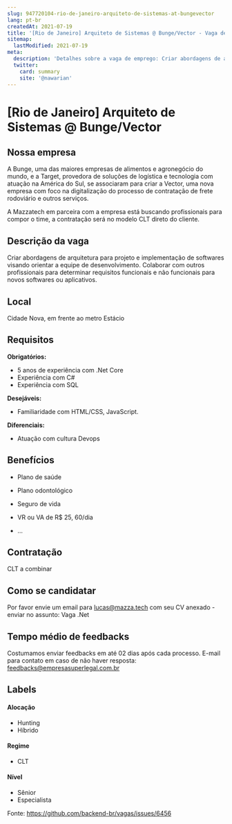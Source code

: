 ```yaml
---
slug: 947720104-rio-de-janeiro-arquiteto-de-sistemas-at-bungevector
lang: pt-br
createdAt: 2021-07-19
title: '[Rio de Janeiro] Arquiteto de Sistemas @ Bunge/Vector - Vaga de Emprego'
sitemap:
  lastModified: 2021-07-19
meta:
  description: 'Detalhes sobre a vaga de emprego: Criar abordagens de arquitetura para projeto e implementação de softwares visando orientar a equipe de desenvolvimento. Colaborar com outros profissionais para determinar requisitos funcionais e não funcionais para novos softwares ou aplicativos.'
  twitter:
    card: summary
    site: '@nawarian'
---
```


# [Rio de Janeiro] Arquiteto de Sistemas @ Bunge/Vector


## Nossa empresa

A Bunge, uma das maiores empresas de alimentos e agronegócio do mundo, e a Target, provedora de soluções de logística e tecnologia com atuação na América do Sul, se associaram para criar a Vector, uma nova empresa com foco na digitalização do processo de contratação de frete rodoviário e outros serviços.

A Mazzatech em parceira com a empresa está buscando profissionais para compor o time, a contratação será no modelo CLT direto do cliente. 

## Descrição da vaga

Criar abordagens de arquitetura para projeto e implementação de softwares visando orientar a equipe de desenvolvimento. 
Colaborar com outros profissionais para determinar requisitos funcionais e não funcionais para novos softwares ou aplicativos.

## Local

Cidade Nova, em frente ao  metro Estácio

## Requisitos

**Obrigatórios:**
- 5 anos de experiência com .Net Core
- Experiência com C#
- Experiência com SQL

**Desejáveis:**
- Familiaridade com HTML/CSS, JavaScript.


**Diferenciais:**
- Atuação com cultura Devops

## Benefícios

- Plano de saúde
- Plano odontológico 
- Seguro de vida
- VR ou VA de R$ 25, 60/dia

- ...


## Contratação

CLT a combinar

## Como se candidatar

Por favor envie um email para lucas@mazza.tech com seu CV anexado - enviar no assunto: Vaga .Net

## Tempo médio de feedbacks

Costumamos enviar feedbacks em até 02 dias após cada processo.
E-mail para contato em caso de não haver resposta: feedbacks@empresasuperlegal.com.br

## Labels


#### Alocação
- Hunting
- Híbrido

#### Regime
- CLT


#### Nível
- Sênior
- Especialista




Fonte: https://github.com/backend-br/vagas/issues/6456